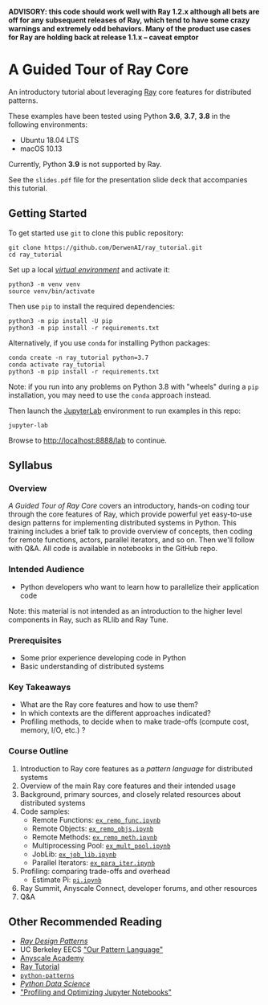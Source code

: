 **ADVISORY: this code should work well with Ray 1.2.x although all bets are off for any subsequent releases of Ray, which tend to have some crazy warnings and extremely odd behaviors. Many of the product use cases for Ray are holding back at release 1.1.x – caveat emptor**


# A Guided Tour of Ray Core

An introductory tutorial about leveraging [Ray](https://docs.ray.io/)
core features for distributed patterns.

These examples have been tested using Python **3.6**, **3.7**, **3.8**
in the following environments:

  - Ubuntu 18.04 LTS
  - macOS 10.13

Currently, Python **3.9** is not supported by Ray.

See the `slides.pdf` file for the presentation slide deck that
accompanies this tutorial.


## Getting Started

To get started use `git` to clone this public repository:
```
git clone https://github.com/DerwenAI/ray_tutorial.git
cd ray_tutorial
```

Set up a local [*virtual environment*](https://docs.python.org/3/library/venv.html) 
and activate it:
```
python3 -m venv venv
source venv/bin/activate
```

Then use `pip` to install the required dependencies:
```
python3 -m pip install -U pip
python3 -m pip install -r requirements.txt
```

Alternatively, if you use `conda` for installing Python packages:
```
conda create -n ray_tutorial python=3.7
conda activate ray_tutorial
python3 -m pip install -r requirements.txt
```

Note: if you run into any problems on Python 3.8 with "wheels"
during a `pip` installation, you may need to use the `conda`
approach instead.

Then launch the [JupyterLab](https://jupyterlab.readthedocs.io/) 
environment to run examples in this repo:
```
jupyter-lab
```

Browse to <http://localhost:8888/lab> to continue.


## Syllabus

### Overview

*A Guided Tour of Ray Core* covers an introductory, hands-on coding
tour through the core features of Ray, which provide powerful yet
easy-to-use design patterns for implementing distributed systems in
Python. This training includes a brief talk to provide overview of
concepts, then coding for remote functions, actors, parallel
iterators, and so on. Then we'll follow with Q&A. All code is
available in notebooks in the GitHub repo.

### Intended Audience

  * Python developers who want to learn how to parallelize their application code

Note: this material is not intended as an introduction to the higher
level components in Ray, such as RLlib and Ray Tune.

### Prerequisites

  * Some prior experience developing code in Python
  * Basic understanding of distributed systems

### Key Takeaways

  * What are the Ray core features and how to use them?
  * In which contexts are the different approaches indicated?
  * Profiling methods, to decide when to make trade-offs (compute cost, memory, I/O, etc.) ?

### Course Outline

  1. Introduction to Ray core features as a *pattern language* for distributed systems
  2. Overview of the main Ray core features and their intended usage
  3. Background, primary sources, and closely related resources about distributed systems
  4. Code samples:
		* Remote Functions: [`ex_remo_func.ipynb`](https://github.com/DerwenAI/ray_tutorial/blob/main/ex_remo_func.ipynb)
		* Remote Objects: [`ex_remo_objs.ipynb`](https://github.com/DerwenAI/ray_tutorial/blob/main/ex_remo_objs.ipynb)
		* Remote Methods: [`ex_remo_meth.ipynb`](https://github.com/DerwenAI/ray_tutorial/blob/main/ex_remo_meth.ipynb)
		* Multiprocessing Pool: [`ex_mult_pool.ipynb`](https://github.com/DerwenAI/ray_tutorial/blob/main/ex_mult_pool.ipynb)
		* JobLib: [`ex_job_lib.ipynb`](https://github.com/DerwenAI/ray_tutorial/blob/main/ex_job_lib.ipynb)
		* Parallel Iterators: [`ex_para_iter.ipynb`](https://github.com/DerwenAI/ray_tutorial/blob/main/ex_para_iter.ipynb)
   5. Profiling: comparing trade-offs and overhead
		* Estimate Pi: [`pi.ipynb`](https://github.com/DerwenAI/ray_tutorial/blob/main/pi.ipynb)
   6. Ray Summit, Anyscale Connect, developer forums, and other resources
   7. Q&A


## Other Recommended Reading

  * [*Ray Design Patterns*](https://docs.google.com/document/d/167rnnDFIVRhHhK4mznEIemOtj63IOhtIPvSYaPgI4Fg/edit#heading=h.crt5flperkq3)
  * UC Berkeley EECS ["Our Pattern Language"](https://patterns.eecs.berkeley.edu/)
  * [Anyscale Academy](https://github.com/anyscale/academy)
  * [Ray Tutorial](https://github.com/ray-project/tutorial)
  * [`python-patterns`](https://github.com/faif/python-patterns)
  * [*Python Data Science*](https://jakevdp.github.io/PythonDataScienceHandbook/01.07-timing-and-profiling.html)
  * ["Profiling and Optimizing Jupyter Notebooks"](https://towardsdatascience.com/speed-up-jupyter-notebooks-20716cbe2025)
